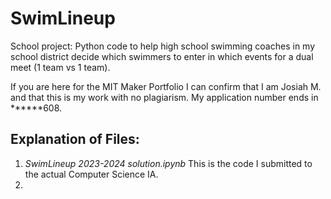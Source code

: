 # SwimLineup
School project: Python code to help high school swimming coaches in my school district decide which swimmers to enter in which events for a dual meet (1 team vs 1 team).

If you are here for the MIT Maker Portfolio I can confirm that I am Josiah M. and that this is my work with no plagiarism. My application number ends in ******608.

## Explanation of Files:

1. *SwimLineup 2023-2024 solution.ipynb* This is the code I submitted to the actual Computer Science IA.
2. 
